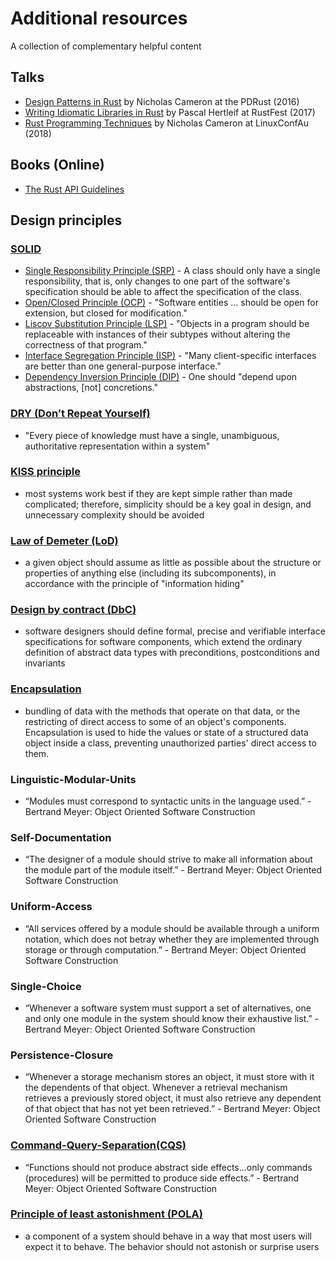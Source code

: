 # Additional resources

A collection of complementary helpful content

## Talks

- [Design Patterns in Rust](https://www.youtube.com/watch?v=Pm_oO0N5B9k) by Nicholas Cameron at the PDRust (2016)
- [Writing Idiomatic Libraries in Rust](https://www.youtube.com/watch?v=0zOg8_B71gE) by Pascal Hertleif at RustFest (2017)
- [Rust Programming Techniques](https://www.youtube.com/watch?v=vqavdUGKeb4) by Nicholas Cameron at LinuxConfAu (2018)

## Books (Online)

- [The Rust API Guidelines](https://rust-lang.github.io/api-guidelines)

## Design principles

### [SOLID](https://en.wikipedia.org/wiki/SOLID)
- [Single Responsibility Principle (SRP)](https://en.wikipedia.org/wiki/Single-responsibility_principle) -
  A class should only have a single responsibility, that is, only changes to one part of the software's
  specification should be able to affect the specification of the class.
- [Open/Closed Principle (OCP)](https://en.wikipedia.org/wiki/Open%E2%80%93closed_principle) -
  "Software entities ... should be open for extension, but closed for modification."
- [Liscov Substitution Principle (LSP)](https://en.wikipedia.org/wiki/Liskov_substitution_principle) -
  "Objects in a program should be replaceable with instances of their subtypes without altering the correctness
  of that program."
- [Interface Segregation Principle (ISP)](https://en.wikipedia.org/wiki/Interface_segregation_principle) -
  "Many client-specific interfaces are better than one general-purpose interface."
- [Dependency Inversion Principle (DIP)](https://en.wikipedia.org/wiki/Dependency_inversion_principle) -
  One should "depend upon abstractions, [not] concretions."

### [DRY (Don’t Repeat Yourself)](https://en.wikipedia.org/wiki/Don%27t_repeat_yourself)
- "Every piece of knowledge must have a single, unambiguous, authoritative representation within a system"

### [KISS principle](https://en.wikipedia.org/wiki/KISS_principle)
- most systems work best if they are kept simple rather than made complicated; therefore, simplicity should be a key goal in design, and unnecessary complexity should be avoided

### [Law of Demeter (LoD)](https://en.wikipedia.org/wiki/Law_of_Demeter)
- a given object should assume as little as possible about the structure or properties of anything else (including its subcomponents), in accordance with the principle of "information hiding"

### [Design by contract (DbC)](https://en.wikipedia.org/wiki/Design_by_contract)
- software designers should define formal, precise and verifiable interface specifications for software components, which extend the ordinary definition of abstract data types with preconditions, postconditions and invariants

### [Encapsulation](https://en.wikipedia.org/wiki/Encapsulation_(computer_programming))
- bundling of data with the methods that operate on that data, or the restricting of direct access to some of an object's components. Encapsulation is used to hide the values or state of a structured data object inside a class, preventing unauthorized parties' direct access to them.

### Linguistic-Modular-Units
- “Modules must correspond to syntactic units in the language used.” - Bertrand Meyer: Object Oriented Software Construction

### Self-Documentation
- “The designer of a module should strive to make all information about the module part of the module itself.” - Bertrand Meyer: Object Oriented Software Construction

### Uniform-Access
- “All services offered by a module should be available through a uniform notation, which does not betray whether they are implemented through storage or through computation.” - Bertrand Meyer: Object Oriented Software Construction

### Single-Choice
- “Whenever a software system must support a set of alternatives, one and only one module in the system should know their exhaustive list.” - Bertrand Meyer: Object Oriented Software Construction

### Persistence-Closure
- “Whenever a storage mechanism stores an object, it must store with it the dependents of that object. Whenever a retrieval mechanism retrieves a previously stored object, it must also retrieve any dependent of that object that has not yet been retrieved.” - Bertrand Meyer: Object Oriented Software Construction

### [Command-Query-Separation(CQS)](https://en.wikipedia.org/wiki/Command%E2%80%93query_separation)
- “Functions should not produce abstract side effects...only commands (procedures) will be permitted to produce side effects.” - Bertrand Meyer: Object Oriented Software Construction

### [Principle of least astonishment (POLA)](https://en.wikipedia.org/wiki/Principle_of_least_astonishment)
- a component of a system should behave in a way that most users will expect it to behave. The behavior should not astonish or surprise users
